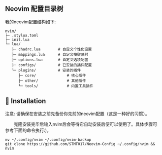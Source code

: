 ## Neovim 配置目录树
<p>   我的neovim配置结构如下:</p>

```
nvim/
├─ .stylua.toml
├─ init.lua
└─ lua/
   ├─ chadrc.lua        # 自定义个性化设置
   ├─ mappings.lua      # 自定义按键映射
   ├─ options.lua       # 自定义选项配置
   ├─ configs/          # 已安装的插件配置
   └─ plugins/          # 安装的插件
      ├─ core/              # 核心插件
      ├─ other/             # 其他插件
      └─ tools/             # 内置工具插件
```

## 🔌 Installation
<p>注意: 请确保在安装之前先备份你先前的neovim配置（这是一种好的习惯）。</p>
<p>&emsp;&emsp;克隆安装完毕后输入nvim后会等待它自动安装后便可以使用了。具体步骤可参考下面的命令执行:)。</p>

```git
mv ~/.config/nvim ~/.config/nvim-backup                                                  
git clone https://github.com/STMT017/Neovim-Config ~/.config/nvim && nvim                                                                       
```
